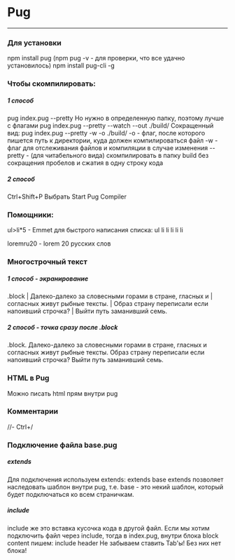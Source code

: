 # Pug
***
### Для установки
npm install pug
(npm pug -v - для проверки, что все удачно установилось)
npm install pug-cli -g
<!-- npm install pug --save-dev (из директории проекта) -->

### Чтобы скомпилировать:
##### 1 способ
pug index.pug --pretty
Но нужно в определенную папку, поэтому лучше с флагами
pug index.pug --pretty --watch --out ./build/
Сокращенный вид:
pug index.pug --pretty -w -o ./build/
-o - флаг, после которого пишется путь к директории, куда должен компилироваться файл
-w - флаг для отслеживания файлов и компиляции в случае изменения
--pretty - (для читабельного вида) cкомпилировать в папку build без сокращения пробелов и сжатия в одну строку кода 

##### 2 способ
Ctrl+Shift+P
Выбрать Start Pug Compiler

### Помощники:
ul>li*5 - Emmet для быстрого написания списка:
ul
  li 
  li 
  li 
  li 
  li 

loremru20 - lorem 20 русских слов


### Многострочный текст

##### 1 способ - экранирование
  .block 
  | Далеко-далеко за словесными горами в стране, гласных и 
  | согласных живут рыбные тексты. 
  | Образ страну переписали если напоивший строчка? 
  | Выйти путь заманивший семь.

##### 2 способ - точка сразу после .block
  .block. 
    Далеко-далеко за словесными горами в стране, гласных и 
    согласных живут рыбные тексты. 
    Образ страну переписали если напоивший строчка? 
    Выйти путь заманивший семь.

### HTML в Pug
Можно писать html прям внутри pug

### Комментарии
//-
Ctrl+/


### Подключение файла base.pug

##### extends
Для подключения используем extends:
extends base
extends  позволяет наследовать шаблон внутри pug, т.е. base - это некий шаблон, который будет подключаться ко всем страничкам.

##### include
include же это вставка кусочка кода в другой файл. 
Если мы хотим подключить файл через include, тогда в index.pug, внутри блока block content пишем:
  include header
Не забываем ставить Tab'ы! Без них нет блока!

